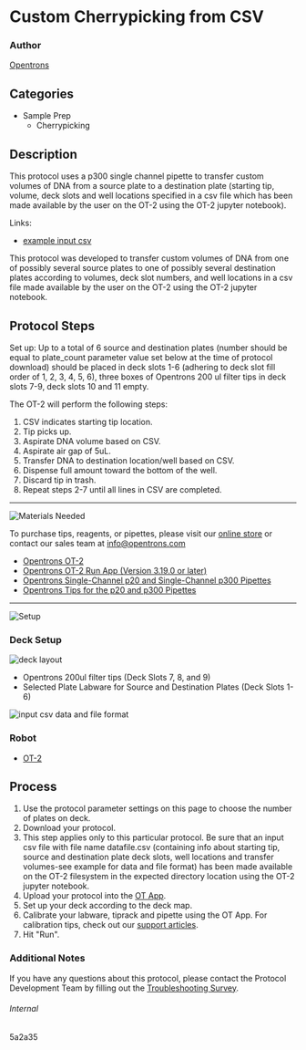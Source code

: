# Custom Cherrypicking from CSV

### Author
[Opentrons](https://opentrons.com/)

## Categories
* Sample Prep
     * Cherrypicking

## Description

This protocol uses a p300 single channel pipette to transfer custom volumes of DNA from a source plate to a destination plate (starting tip, volume, deck slots and well locations specified in a csv file which has been made available by the user on the OT-2 using the OT-2 jupyter notebook).

Links:
* [example input csv](https://opentrons-protocol-library-website.s3.amazonaws.com/custom-README-images/5a2a35/Cherrypicking+CSV.csv)

This protocol was developed to transfer custom volumes of DNA from one of possibly several source plates to one of possibly several destination plates according to volumes, deck slot numbers, and well locations in a csv file made available by the user on the OT-2 using the OT-2 jupyter notebook.

## Protocol Steps

Set up: Up to a total of 6 source and destination plates (number should be equal to plate_count parameter value set below at the time of protocol download) should be placed in deck slots 1-6 (adhering to deck slot fill order of 1, 2, 3, 4, 5, 6), three boxes of Opentrons 200 ul filter tips in deck slots 7-9, deck slots 10 and 11 empty.

The OT-2 will perform the following steps:
1. CSV indicates starting tip location.
2. Tip picks up.
3. Aspirate DNA volume based on CSV.
4. Aspirate air gap of 5uL.
5. Transfer DNA to destination location/well based on CSV.
6. Dispense full amount toward the bottom of the well.
7. Discard tip in trash.
8. Repeat steps 2-7 until all lines in CSV are completed.

---
![Materials Needed](https://s3.amazonaws.com/opentrons-protocol-library-website/custom-README-images/001-General+Headings/materials.png)

To purchase tips, reagents, or pipettes, please visit our [online store](https://shop.opentrons.com/) or contact our sales team at [info@opentrons.com](mailto:info@opentrons.com)

* [Opentrons OT-2](https://shop.opentrons.com/collections/ot-2-robot/products/ot-2)
* [Opentrons OT-2 Run App (Version 3.19.0 or later)](https://opentrons.com/ot-app/)
* [Opentrons Single-Channel p20 and Single-Channel p300 Pipettes](https://shop.opentrons.com/collections/ot-2-pipettes/products/single-channel-electronic-pipette)
* [Opentrons Tips for the p20 and p300 Pipettes](https://shop.opentrons.com/collections/opentrons-tips)

---
![Setup](https://s3.amazonaws.com/opentrons-protocol-library-website/custom-README-images/001-General+Headings/Setup.png)

### Deck Setup
![deck layout](https://opentrons-protocol-library-website.s3.amazonaws.com/custom-README-images/5a2a35/5a2a35_layout.png)

* Opentrons 200ul filter tips (Deck Slots 7, 8, and 9)
* Selected Plate Labware for Source and Destination Plates (Deck Slots 1-6)

![input csv data and file format](https://opentrons-protocol-library-website.s3.amazonaws.com/custom-README-images/5a2a35/example_csv.png)

### Robot
* [OT-2](https://opentrons.com/ot-2)

## Process
1. Use the protocol parameter settings on this page to choose the number of plates on deck.
2. Download your protocol.
3. This step applies only to this particular protocol. Be sure that an input csv file with file name datafile.csv (containing info about starting tip, source and destination plate deck slots, well locations and transfer volumes-see example for data and file format) has been made available on the OT-2 filesystem in the expected directory location using the OT-2 jupyter notebook.
4. Upload your protocol into the [OT App](https://opentrons.com/ot-app).
5. Set up your deck according to the deck map.
6. Calibrate your labware, tiprack and pipette using the OT App. For calibration tips, check out our [support articles](https://support.opentrons.com/en/collections/1559720-guide-for-getting-started-with-the-ot-2).
7. Hit "Run".

### Additional Notes
If you have any questions about this protocol, please contact the Protocol Development Team by filling out the [Troubleshooting Survey](https://protocol-troubleshooting.paperform.co/).

###### Internal
5a2a35
